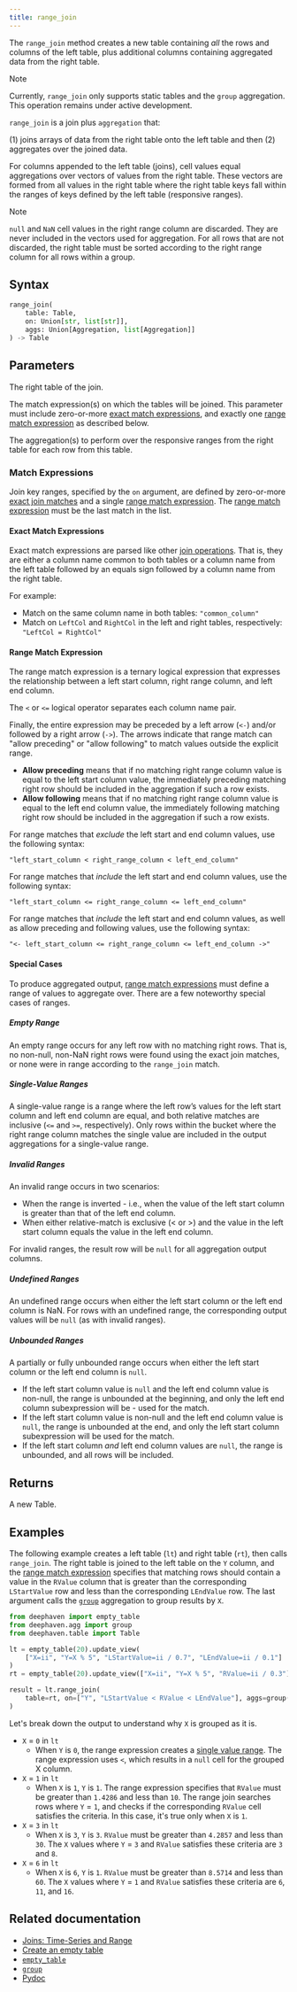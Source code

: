 ```yaml
---
title: range_join
---
```


The `range_join` method creates a new table containing _all_ the rows and columns of the left table, plus additional columns containing aggregated data from the right table.

> [!NOTE]
> Currently, `range_join` only supports static tables and the `group` aggregation. This operation remains under active development.

`range_join` is a join plus `aggregation` that:

(1) joins arrays of data from the right table onto the left table and then
(2) aggregates over the joined data.

For columns appended to the left table (joins), cell values equal aggregations over vectors of values from the right table. These vectors are formed from all values in the right table where the right table keys fall within the ranges of keys defined by the left table (responsive ranges).

> [!NOTE]
> `null` and `NaN` cell values in the right range column are discarded. They are never included in the vectors used for aggregation. For all rows that are not discarded, the right table must be sorted according to the right range column for all rows within a group.

## Syntax

```python syntax
range_join(
    table: Table,
    on: Union[str, list[str]],
    aggs: Union[Aggregation, list[Aggregation]]
) -> Table
```

## Parameters

<ParamTable>
<Param name="table" type="Table">

The right table of the join.

</Param>
<Param name="on" type="Union[str, Sequence[str]]">

The match expression(s) on which the tables will be joined.
This parameter must include zero-or-more [exact match expressions](#exact-match-expressions), and exactly one [range match expression](#range-match-expression) as described below.

</Param>
<Param name="aggs" type="Union[Aggregation, list[Aggregation]]">

The aggregation(s) to perform over the responsive ranges from the right table for each row from this table.

</Param>
</ParamTable>

### Match Expressions

Join key ranges, specified by the `on` argument, are defined by zero-or-more [exact join matches](#exact-match-expressions) and a single [range match expression](#range-match-expression). The [range match expression](#range-match-expression) must be the last match in the list.

#### Exact Match Expressions

Exact match expressions are parsed like other [join operations](../../../how-to-guides/joins-timeseries-range.md). That is, they are either a column name common to both tables or a column name from the left table followed by an equals sign followed by a column name from the right table.

For example:

- Match on the same column name in both tables: `"common_column"`
- Match on `LeftCol` and `RightCol` in the left and right tables, respectively: `"LeftCol = RightCol"`

#### Range Match Expression

The range match expression is a ternary logical expression that expresses the relationship between a left start column, right range column, and left end column.

The `<` or `<=` logical operator separates each column name pair.

Finally, the entire expression may be preceded by a left arrow (`<-`) and/or followed by a right arrow (`->`). The arrows indicate that range match can "allow preceding" or "allow following" to match values outside the explicit range.

- **Allow preceding** means that if no matching right range column value is equal to the left start column value, the immediately preceding matching right row should be included in the aggregation if such a row exists.
- **Allow following** means that if no matching right range column value is equal to the left end column value, the immediately following matching right row should be included in the aggregation if such a row exists.

For range matches that _exclude_ the left start and end column values, use the following syntax:

`"left_start_column < right_range_column < left_end_column"`

For range matches that _include_ the left start and end column values, use the following syntax:

`"left_start_column <= right_range_column <= left_end_column"`

For range matches that _include_ the left start and end column values, as well as allow preceding and following values, use the following syntax:

`"<- left_start_column <= right_range_column <= left_end_column ->"`

#### Special Cases

To produce aggregated output, [range match expressions](#range-match-expression) must define a range of values to aggregate over. There are a few noteworthy special cases of ranges.

##### Empty Range

An empty range occurs for any left row with no matching right rows. That is, no non-null, non-NaN right rows were found using the exact join matches, or none were in range according to the `range_join` match.

##### Single-Value Ranges

A single-value range is a range where the left row’s values for the left start column and left end column are equal, and both relative matches are inclusive (`<=` and `>=`, respectively). Only rows within the bucket where the right range column matches the single value are included in the output aggregations for a single-value range.

##### Invalid Ranges

An invalid range occurs in two scenarios:

- When the range is inverted - i.e., when the value of the left start column is greater than that of the left end column.
- When either relative-match is exclusive (< or >) and the value in the left start column equals the value in the left end column.

For invalid ranges, the result row will be `null` for all aggregation output columns.

##### Undefined Ranges

An undefined range occurs when either the left start column or the left end column is NaN. For rows with an undefined range, the corresponding output values will be `null` (as with invalid ranges).

##### Unbounded Ranges

A partially or fully unbounded range occurs when either the left start column or the left end column is `null`.

- If the left start column value is `null` and the left end column value is non-null, the range is unbounded at the beginning, and only the left end column subexpression will be - used for the match.
- If the left start column value is non-null and the left end column value is `null`, the range is unbounded at the end, and only the left start column subexpression will be used for the match.
- If the left start column _and_ left end column values are `null`, the range is unbounded, and all rows will be included.

## Returns

A new Table.

## Examples

The following example creates a left table (`lt`) and right table (`rt`), then calls `range_join`. The right table is joined to the left table on the `Y` column, and the [range match expression](#range-match-expression) specifies that matching rows should contain a value in the `RValue` column that is greater than the corresponding `LStartValue` row and less than the corresponding `LEndValue` row. The last argument calls the [`group`](../group-and-aggregate/AggGroup.md) aggregation to group results by `X`.

```python order=lt,rt,result
from deephaven import empty_table
from deephaven.agg import group
from deephaven.table import Table

lt = empty_table(20).update_view(
    ["X=ii", "Y=X % 5", "LStartValue=ii / 0.7", "LEndValue=ii / 0.1"]
)
rt = empty_table(20).update_view(["X=ii", "Y=X % 5", "RValue=ii / 0.3"])

result = lt.range_join(
    table=rt, on=["Y", "LStartValue < RValue < LEndValue"], aggs=group("X")
)
```

Let's break down the output to understand why `X` is grouped as it is.

- `X` = `0` in `lt`
  - When `Y` is `0`, the range expression creates a [single value range](#single-value-ranges). The range expression uses `<`, which results in a `null` cell for the grouped X column.
- `X` = `1` in `lt`
  - When `X` is `1`, `Y` is `1`. The range expression specifies that `RValue` must be greater than `1.4286` and less than `10`. The range join searches rows where `Y` = `1`, and checks if the corresponding `RValue` cell satisfies the criteria. In this case, it's true only when `X` is `1`.
- `X` = `3` in `lt`
  - When `X` is `3`, `Y` is `3`. `RValue` must be greater than `4.2857` and less than `30`. The `X` values where `Y` = `3` and `RValue` satisfies these criteria are `3` and `8`.
- `X` = `6` in `lt`
  - When `X` is `6`, `Y` is `1`. `RValue` must be greater than `8.5714` and less than `60`. The `X` values where `Y` = `1` and `RValue` satisfies these criteria are `6`, `11`, and `16`.

## Related documentation

- [Joins: Time-Series and Range](../../../how-to-guides/joins-timeseries-range.md)
- [Create an empty table](../../../how-to-guides/new-and-empty-table.md#empty_table)
- [`empty_table`](../create/emptyTable.md)
- [`group`](../group-and-aggregate/AggGroup.md)
- [Pydoc](/core/pydoc/code/deephaven.table.html#deephaven.table.Table.range_join)

